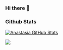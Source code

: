### Hi there 👋

### Github Stats

[![Anastasia GitHub Stats](https://github-readme-stats.vercel.app/api?username=Anastasia-Nayita&show_icons=true&count_private=true&hide_border=true)](https://github.com/Anastasia-Nayita)

<a href="https://github.com/Anastasia-Nayita/github-readme-stats">
  <img align="center" src="https://github-readme-stats.vercel.app/api/top-langs/?username=Anastasia-Nayita&layout=compact&show_icons=true&hide_border=true" />
</a>

<!--
**Anastasia-Nayita/Anastasia-Nayita** is a ✨ _special_ ✨ repository because its `README.md` (this file) appears on your GitHub profile.

Here are some ideas to get you started:

- 🔭 I’m currently working on ...
- 🌱 I’m currently learning ...
- 👯 I’m looking to collaborate on ...
- 🤔 I’m looking for help with ...
- 💬 Ask me about ...
- 📫 How to reach me: ...
- 😄 Pronouns: ...
- ⚡ Fun fact: ...
-->
